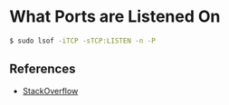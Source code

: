 # What Ports are Listened On

```bash
$ sudo lsof -iTCP -sTCP:LISTEN -n -P
```

## References

- [StackOverflow](https://stackoverflow.com/questions/4421633/who-is-listening-on-a-given-tcp-port-on-mac-os-x)
